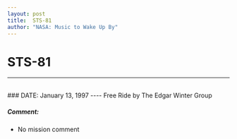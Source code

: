 ```yaml
---
layout: post
title:  STS-81
author: "NASA: Music to Wake Up By"
---
```


# STS-81
----
<br/>
### DATE: January 13, 1997
----
Free Ride by The Edgar Winter Group

##### Comment:
* No mission comment
